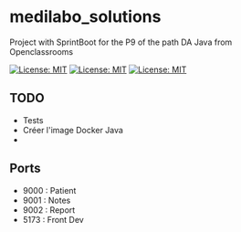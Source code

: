 # medilabo_solutions
Project with SprintBoot for the P9 of the path DA Java from Openclassrooms

[![License: MIT](https://img.shields.io/badge/License-MIT-yellow.svg)](https://github.com/Jilvo/medilabo_solutions/blob/master/LICENSE)
[![License: MIT](https://img.shields.io/badge/spring-3.2.4-6DB33F)](https://github.com/Jilvo/medilabo_solutions/blob/master/LICENSE)
[![License: MIT](https://img.shields.io/badge/Java-17-red)](https://github.com/Jilvo/medilabo_solutions/blob/master/LICENSE)


## TODO 
-   Tests
-   Créer l'image Docker Java
-   

## Ports
- 9000 : Patient
- 9001 : Notes
- 9002 : Report
- 5173 : Front Dev